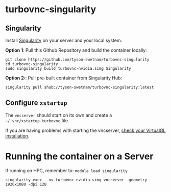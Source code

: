 # turbovnc-singularity

## Singularity

Install [Singularity](https://www.sylabs.io/) on your server and your local system. 

**Option 1**: Pull this Github Repository and build the container locally:

```
git clone https://github.com/tyson-swetnam/turbovnc-singularity
cd turbovnc-singularity
sudo singularity build turbovnc-nvidia.simg Singularity
```

**Option 2:**: Pull pre-built container from Singularity Hub:

```
singularity pull shub://tyson-swetnam/turbovnc-singularity:latest
```


## Configure `xstartup`

The `vncserver` should start on its own and create a `~/.vnc/xstartup.turbovnc` file.

If you are having problems with starting the vncserver, [check your VirtualGL installation](https://github.com/aancel/admin/wiki/VirtualGL-on-Ubuntu). 


# Running the container on a Server

If running on HPC, remember to: `module load singularity`

```
singularity exec --nv turbovnc-nvidia.simg vncserver -geometry 1920x1080 -dpi 128
```
